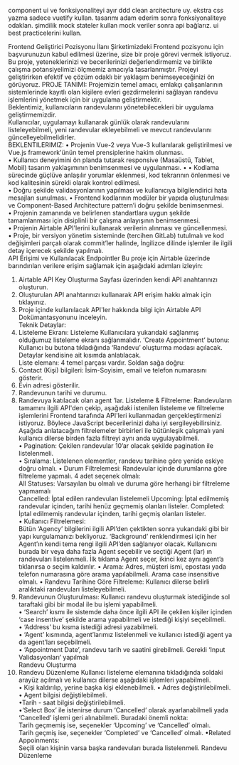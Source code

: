 component ui ve fonksiyonaliteyi ayır 
ddd clean arcitecture uy.
ekstra css yazma sadece vuetify kullan.
tasarımı adam ederim sonra fonksiyonaliteye odaklan.
şimdilik mock stateler kullan mock veriler sonra api bağlarız.
ui best practicelerini kullan.

Frontend Geliştirici Pozisyonu İlanı
Şirketimizdeki Frontend pozisyonu için başvurunuzun kabul edilmesi üzerine, size bir proje görevi vermek istiyoruz. Bu proje, yeteneklerinizi
ve becerilerinizi değerlendirmemiz ve birlikte çalışma potansiyelimizi ölçmemiz amacıyla tasarlanmıştır. Projeyi geliştirirken efektif ve çözüm
odaklı bir yaklaşım benimseyeceğinizi ön görüyoruz.	
PROJE TANIMI:
Projemizin temel amacı, emlakçı çalışanlarının sistemlerinde kayıtlı olan kişilere evleri gezdirmelerini sağlayan randevu işlemlerini yönetmek
için bir uygulama geliştirmektir.	
Beklentimiz, kullanıcıların randevularını yönetebilecekleri bir uygulama geliştirmemizdir.	
Kullanıcılar, uygulamayı kullanarak günlük olarak randevularını listeleyebilmeli, yeni randevular ekleyebilmeli ve mevcut randevularını
güncelleyebilmelidirler.	
BEKLENTILERIMIZ:
• Projenin Vue-2 veya Vue-3 kullanılarak geliştirilmesi ve Vue.js framework'ünün temel prensiplerine hakim olunması.	
• Kullanıcı deneyimini ön planda tutarak responsive (Masaüstü, Tablet, Mobil) tasarım yaklaşımının benimsenmesi ve uygulanması.
•
• Kodlama sürecinde güçlüve anlaşılır yorumlar eklenmesi, kod tekrarının önlenmesi ve kod kalitesinin sürekli olarak kontrol edilmesi.	
• Doğru şekilde validasyonlarının yapılması ve kullanıcıya bilgilendirici hata mesajları sunulması.	
• Frontend kodlarının modüler bir yapıda oluşturulması ve Component-Based Architecture pattern’i doğru şekilde benimsenmesi.	
• Projenin zamanında ve belirlenen standartlara uygun şekilde tamamlanması için disiplinli bir çalışma anlayışının benimsenmesi.	
• Projenin Airtable API'lerini kullanarak verilerin alınması ve güncellenmesi.	
• Proje, bir versiyon yönetim sisteminde (tercihen GitLab) tutulmalı ve kod değişimleri parçalı olarak commit’ler halinde, İngilizce dilinde
işlemler ile ilgili detay içerecek şekilde yapılmalı.	
API Erişimi ve Kullanılacak Endpointler
Bu proje için Airtable üzerinde barındırılan verilere erişim sağlamak için aşağıdaki adımları izleyin:	
1. Airtable API Key Oluşturma Sayfası üzerinden kendi API anahtarınızı oluşturun.	
2. Oluşturulan API anahtarınızı kullanarak API erişim hakkı almak için tıklayınız.	
3. Proje içinde kullanılacak API'ler hakkında bilgi için Airtable API Dokümantasyonunu inceleyin.	
Teknik Detaylar:
1. Listeleme Ekranı:
Listeleme
Kullanıcılara yukarıdaki sağlanmış olduğumuz listeleme ekranı sağlanmalıdır.
‘Create Appointment’ butonu:
Kullanıcı bu butona tıkladığında ‘Randevu’ oluşturma modası açılacak. Detaylar kendisine ait kısımda anlatılacak.	
Liste elemanı:
4 temel parçası vardır. Soldan sağa doğru:	
1. Contact (Kişi) bilgileri: İsim-Soyisim, email ve telefon numarasını gösterir.	
2. Evin adresi gösterilir.	
3. Randevunun tarihi ve durumu.	
4. Randevuya katılacak olan agent ’lar.	
Listeleme & Filtreleme:
Randevuların tamamını ilgili API'den çekip, aşağıdaki istenilen listeleme ve filtreleme işlemlerini Frontend tarafında API'leri kullanmadan
gerçekleştirmenizi istiyoruz. Böylece JavaScript becerilerinizi daha iyi sergileyebilirsiniz.	
Aşağıda anlatacağım filtrelemeler birbirleri ile bütünleşik çalışmalı yani kullanıcı dilerse birden fazla filtreyi aynı anda uygulayabilmeli.	
• Pagination: Çekilen randevular 10’ar olacak şekilde pagination ile listelenmeli.	
• Sıralama: Listelenen elementler, randevu tarihine göre yenide eskiye doğru olmalı.
• Durum Filtrelemesi:
Randevular içinde durumlarına göre filtreleme yapmalı. 4 adet seçenek olmalı:	
All Statuses: 	 Varsayılan bu olmalı ve duruma göre herhangi bir filtreleme yapmamalı	
Cancelled: İptal edilen randevuları listelemeli	
		 	 	 	 	 Upcoming: İptal edilmemiş randevular içinden, tarihi henüz geçmemiş olanları listeler.	
		 	 	 	 	 Completed: İptal edilmemiş randevular içinden, tarihi geçmiş olanları listeler.	
• Kullanıcı Filtrelemesi:	
Bütün ‘Agency’ bilgilerini ilgili API’den çektikten sonra yukarıdaki gibi bir yapı kurgulamanızı bekliyoruz. ‘Background’ renklendirmesi için her
Agent’ın kendi tema rengi ilgili API’den sağlanıyor olacak.	
Kullanıcını burada bir veya daha fazla Agent seçebilir ve seçtiği Agent (lar) ın randevuları listelenmeli.
İlk tıklama Agent seçer, ikinci kez aynı agent’a tıklanırsa o seçim kaldırılır.	
• Arama:
Adres, müşteri ismi, epostası yada telefon numarasına göre arama yapılabilmeli. Arama case insensitive
olmalı.	
• Randevu Tarihine Göre Filtreleme:
Kullanıcı dilerse belirli aralıktaki randevuları listeleyebilmeli.	
2. Randevunun Oluşturulması:
Kullanıcı randevu oluşturmak istediğinde sol taraftaki gibi bir modal ile bu işlemi yapabilmeli.	
• ‘Search’ kısmı ile sistemde daha önce ilgili API ile çekilen kişiler içinden ‘case insentive’ şekilde
arama yapabilmeli ve istediği kişiyi seçebilmeli.	
• ‘Address’ bu kısma istediği adresi yazabilmeli.	
• ‘Agent’ kısmında, agent’larımız listelenmeli ve kullanıcı istediği agent ya da agent’ları
seçebilmeli.	
• ‘Appointment Date’, randevu tarih ve saatini girebilmeli.	
Gerekli ‘Input Validasyonları’ yapılmalı	
Randevu Oluşturma
3. Randevu Düzenleme
Kullanıcı listeleme elemanına tıkladığında soldaki arayüz açılmalı ve kullanıcı dilerse aşağıdaki
işlemleri yapabilmeli.	
• Kişi kaldırılıp, yerine başka kişi eklenebilmeli.	
• Adres değiştirilebilmeli.	
• Agent bilgisi değiştilebilmeli.	
•Tarih - saat bilgisi değiştirilebilmeli.	
•‘Select Box’ ile istenirse durum ‘Cancelled’ olarak ayarlanabilmeli yada ‘Cancelled’ işlemi geri
alınabilmeli. Buradaki önemli nokta:	
Tarih geçmemiş ise, seçenekler ‘Upcoming’ ve ‘Cancelled’ olmalı.	
Tarih geçmiş ise, seçenekler ‘Completed’ ve ‘Cancelled’ olmalı.	
•Related Appoinments:	
Seçili olan kişinin varsa başka randevuları burada listelenmeli.
Randevu Düzenleme